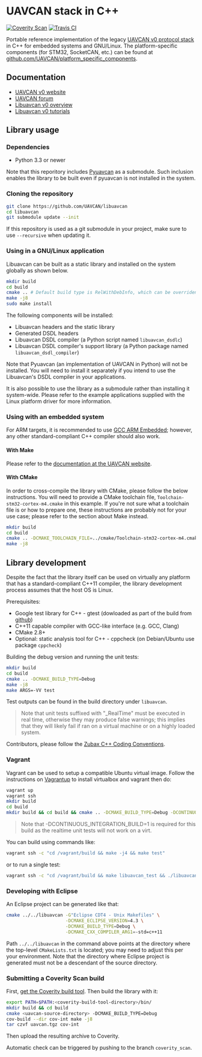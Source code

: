 UAVCAN stack in C++
===================

[![Coverity Scan](https://scan.coverity.com/projects/1513/badge.svg)](https://scan.coverity.com/projects/1513)
[![Travis CI](https://travis-ci.org/UAVCAN/libuavcan.svg?branch=master)](https://travis-ci.org/UAVCAN/libuavcan)

Portable reference implementation of the legacy [UAVCAN v0 protocol stack](http://legacy.uavcan.org) in C++
for embedded systems and GNU/Linux.
The platform-specific components (for STM32, SocketCAN, etc.) can be found at
[github.com/UAVCAN/platform_specific_components](https://github.com/UAVCAN/platform_specific_components/tree/legacy-v0).

## Documentation

* [UAVCAN v0 website](http://legacy.uavcan.org)
* [UAVCAN forum](https://forum.uavcan.org)
* [Libuavcan v0 overview](http://legacy.uavcan.org/Implementations/Libuavcan/)
* [Libuavcan v0 tutorials](http://legacy.uavcan.org/Implementations/Libuavcan/Tutorials/)

## Library usage

### Dependencies

* Python 3.3 or newer

Note that this reporitory includes [Pyuavcan](http://uavcan.org/Implementations/Pyuavcan) as a submodule.
Such inclusion enables the library to be built even if pyuavcan is not installed in the system.

### Cloning the repository

```bash
git clone https://github.com/UAVCAN/libuavcan
cd libuavcan
git submodule update --init
```

If this repository is used as a git submodule in your project, make sure to use `--recursive` when updating it.

### Using in a GNU/Linux application

Libuavcan can be built as a static library and installed on the system globally as shown below.

```bash
mkdir build
cd build
cmake .. # Default build type is RelWithDebInfo, which can be overriden if needed.
make -j8
sudo make install
```

The following components will be installed:

* Libuavcan headers and the static library
* Generated DSDL headers
* Libuavcan DSDL compiler (a Python script named `libuavcan_dsdlc`)
* Libuavcan DSDL compiler's support library (a Python package named `libuavcan_dsdl_compiler`)

Note that Pyuavcan (an implementation of UAVCAN in Python) will not be installed.
You will need to install it separately if you intend to use the Libuavcan's DSDL compiler in your applications.

It is also possible to use the library as a submodule rather than installing it system-wide.
Please refer to the example applications supplied with the Linux platform driver for more information.

### Using with an embedded system

For ARM targets, it is recommended to use [GCC ARM Embedded](https://launchpad.net/gcc-arm-embedded);
however, any other standard-compliant C++ compiler should also work.

#### With Make

Please refer to the [documentation at the UAVCAN website](http://uavcan.org/Implementations/Libuavcan).

#### With CMake

In order to cross-compile the library with CMake, please follow the below instructions.
You will need to provide a CMake toolchain file, `Toolchain-stm32-cortex-m4.cmake` in this example.
If you're not sure what a toolchain file is or how to prepare one, these instructions are probably not for your
use case; please refer to the section about Make instead.

```bash
mkdir build
cd build
cmake .. -DCMAKE_TOOLCHAIN_FILE=../cmake/Toolchain-stm32-cortex-m4.cmake
make -j8
```

## Library development

Despite the fact that the library itself can be used on virtually any platform that has a standard-compliant
C++11 compiler, the library development process assumes that the host OS is Linux.

Prerequisites:

* Google test library for C++ - gtest (dowloaded as part of the build from [github](https://github.com/google/googletest))
* C++11 capable compiler with GCC-like interface (e.g. GCC, Clang)
* CMake 2.8+
* Optional: static analysis tool for C++ - cppcheck (on Debian/Ubuntu use package `cppcheck`)

Building the debug version and running the unit tests:
```bash
mkdir build
cd build
cmake .. -DCMAKE_BUILD_TYPE=Debug
make -j8
make ARGS=-VV test
```

Test outputs can be found in the build directory under `libuavcan`.

> Note that unit tests suffixed with "_RealTime" must be executed in real time, otherwise they may produce false warnings;
this implies that they will likely fail if ran on a virtual machine or on a highly loaded system.

Contributors, please follow the [Zubax C++ Coding Conventions](https://kb.zubax.com/x/84Ah).

### Vagrant
Vagrant can be used to setup a compatible Ubuntu virtual image. Follow the instructions on [Vagrantup](https://www.vagrantup.com/) to install virtualbox and vagrant then do:

```bash
vagrant up
vagrant ssh
mkdir build
cd build
mkdir build && cd build && cmake .. -DCMAKE_BUILD_TYPE=Debug -DCONTINUOUS_INTEGRATION_BUILD=1
```

> Note that -DCONTINUOUS_INTEGRATION_BUILD=1 is required for this build as the realtime unit tests will not work on a virt.

You can build using commands like:

```bash
vagrant ssh -c "cd /vagrant/build && make -j4 && make test"
```

or to run a single test:

```bash
vagrant ssh -c "cd /vagrant/build && make libuavcan_test && ./libuavcan/libuavcan_test --gtest_filter=Node.Basic"
```

### Developing with Eclipse

An Eclipse project can be generated like that:

```bash
cmake ../../libuavcan -G"Eclipse CDT4 - Unix Makefiles" \
                      -DCMAKE_ECLIPSE_VERSION=4.3 \
                      -DCMAKE_BUILD_TYPE=Debug \
                      -DCMAKE_CXX_COMPILER_ARG1=-std=c++11
```

Path `../../libuavcan` in the command above points at the directory where the top-level `CMakeLists.txt` is located;
you may need to adjust this per your environment.
Note that the directory where Eclipse project is generated must not be a descendant of the source directory.

### Submitting a Coverity Scan build

First, [get the Coverity build tool](https://scan.coverity.com/download?tab=cxx). Then build the library with it:

```bash
export PATH=$PATH:<coverity-build-tool-directory>/bin/
mkdir build && cd build
cmake <uavcan-source-directory> -DCMAKE_BUILD_TYPE=Debug
cov-build --dir cov-int make -j8
tar czvf uavcan.tgz cov-int
```

Then upload the resulting archive to Coverity.

Automatic check can be triggered by pushing to the branch `coverity_scan`.

